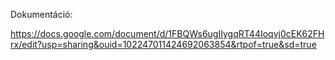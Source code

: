 Dokumentáció: 

https://docs.google.com/document/d/1FBQWs6ugIIygqRT44Ioqvj0cEK62FHrx/edit?usp=sharing&ouid=102247011424692063854&rtpof=true&sd=true
